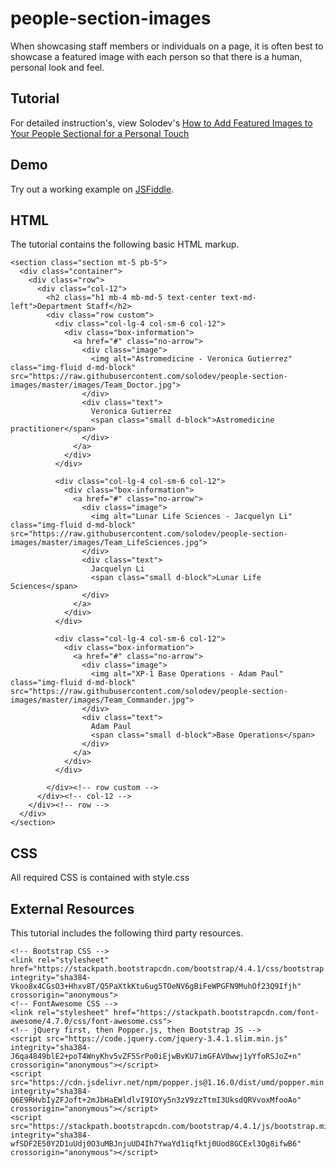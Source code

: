 # people-section-images
When showcasing staff members or individuals on a page, it is often best to showcase a featured image with each person so that there is a human, personal look and feel.

## Tutorial
For detailed instruction's, view Solodev's [How to Add Featured Images to Your People Sectional for a Personal Touch](http://www.solodev.com/blog/web-design/how-to-add-featured-images-to-your-people-sectional-for-a-personal-touch.stml)

## Demo
Try out a working example on [JSFiddle](https://jsfiddle.net/solodev/t6yphckf/).

## HTML
The tutorial contains the following basic HTML markup.

```
<section class="section mt-5 pb-5">
  <div class="container">
    <div class="row">
      <div class="col-12">
        <h2 class="h1 mb-4 mb-md-5 text-center text-md-left">Department Staff</h2>
        <div class="row custom">
          <div class="col-lg-4 col-sm-6 col-12">
            <div class="box-information">
              <a href="#" class="no-arrow">
                <div class="image">
                  <img alt="Astromedicine - Veronica Gutierrez" class="img-fluid d-md-block" src="https://raw.githubusercontent.com/solodev/people-section-images/master/images/Team_Doctor.jpg">
                </div>
                <div class="text">
                  Veronica Gutierrez
                  <span class="small d-block">Astromedicine practitioner</span>
                </div>
              </a>
            </div>
          </div>

          <div class="col-lg-4 col-sm-6 col-12">
            <div class="box-information">
              <a href="#" class="no-arrow">
                <div class="image">
                  <img alt="Lunar Life Sciences - Jacquelyn Li" class="img-fluid d-md-block" src="https://raw.githubusercontent.com/solodev/people-section-images/master/images/Team_LifeSciences.jpg">
                </div>
                <div class="text">
                  Jacquelyn Li
                  <span class="small d-block">Lunar Life Sciences</span>
                </div>
              </a>
            </div>
          </div>

          <div class="col-lg-4 col-sm-6 col-12">
            <div class="box-information">
              <a href="#" class="no-arrow">
                <div class="image">
                  <img alt="XP-1 Base Operations - Adam Paul" class="img-fluid d-md-block" src="https://raw.githubusercontent.com/solodev/people-section-images/master/images/Team_Commander.jpg">
                </div>
                <div class="text">
                  Adam Paul
                  <span class="small d-block">Base Operations</span>
                </div>
              </a>
            </div>
          </div>

        </div><!-- row custom -->
      </div><!-- col-12 -->
    </div><!-- row -->
  </div>
</section>
```

## CSS
All required CSS is contained with style.css

## External Resources
This tutorial includes the following third party resources.

```
<!-- Bootstrap CSS -->
<link rel="stylesheet" href="https://stackpath.bootstrapcdn.com/bootstrap/4.4.1/css/bootstrap.min.css" integrity="sha384-Vkoo8x4CGsO3+Hhxv8T/Q5PaXtkKtu6ug5TOeNV6gBiFeWPGFN9MuhOf23Q9Ifjh" crossorigin="anonymous">
<!-- FontAwesome CSS -->
<link rel="stylesheet" href="https://stackpath.bootstrapcdn.com/font-awesome/4.7.0/css/font-awesome.css">
<!-- jQuery first, then Popper.js, then Bootstrap JS -->
<script src="https://code.jquery.com/jquery-3.4.1.slim.min.js" integrity="sha384-J6qa4849blE2+poT4WnyKhv5vZF5SrPo0iEjwBvKU7imGFAV0wwj1yYfoRSJoZ+n" crossorigin="anonymous"></script>
<script src="https://cdn.jsdelivr.net/npm/popper.js@1.16.0/dist/umd/popper.min.js" integrity="sha384-Q6E9RHvbIyZFJoft+2mJbHaEWldlvI9IOYy5n3zV9zzTtmI3UksdQRVvoxMfooAo" crossorigin="anonymous"></script>
<script src="https://stackpath.bootstrapcdn.com/bootstrap/4.4.1/js/bootstrap.min.js" integrity="sha384-wfSDF2E50Y2D1uUdj0O3uMBJnjuUD4Ih7YwaYd1iqfktj0Uod8GCExl3Og8ifwB6" crossorigin="anonymous"></script>
```